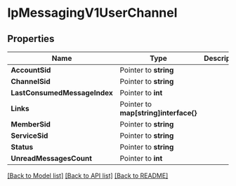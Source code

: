 # IpMessagingV1UserChannel

## Properties

Name | Type | Description | Notes
------------ | ------------- | ------------- | -------------
**AccountSid** | Pointer to **string** |  |
**ChannelSid** | Pointer to **string** |  |
**LastConsumedMessageIndex** | Pointer to **int** |  |
**Links** | Pointer to **map[string]interface{}** |  |
**MemberSid** | Pointer to **string** |  |
**ServiceSid** | Pointer to **string** |  |
**Status** | Pointer to **string** |  |
**UnreadMessagesCount** | Pointer to **int** |  |

[[Back to Model list]](../README.md#documentation-for-models) [[Back to API list]](../README.md#documentation-for-api-endpoints) [[Back to README]](../README.md)


